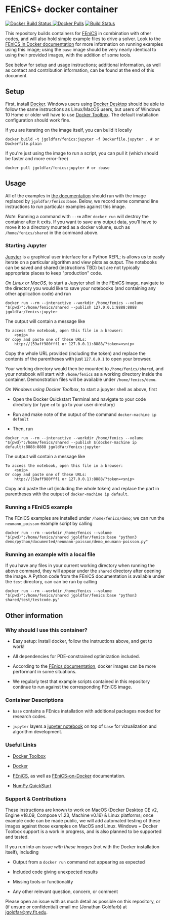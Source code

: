 FEniCS+ docker container
=====

[![Docker Build Status](https://img.shields.io/docker/automated/jgoldfar/fenics.svg) ![Docker Pulls](https://img.shields.io/docker/pulls/jgoldfar/fenics.svg)](https://hub.docker.com/r/jgoldfar/fenics/)
[![Build Status](https://travis-ci.org/jgoldfar/fenics-docker.svg?branch=master)](https://travis-ci.org/jgoldfar/fenics-docker)

This repository builds containers for [FEniCS](https://fenicsproject.org/) in combination with other codes, and will also hold simple example files to drive a solver.
Look to the [FEniCS in Docker documentation](https://fenics.readthedocs.io/projects/containers/en/latest/) for more information on running examples using this image; using the `base` image should be very nearly identical to using their provided images, with the addition of some tools.

See below for setup and usage instructions; additional information, as well as contact and contribution information, can be found at the end of this document.



## Setup

First, install [Docker](https://docs.docker.com/engine/getstarted/step_one/).
Windows users using [Docker Desktop](https://www.docker.com/products/docker-desktop) should be able to follow the same instructions as Linux/MacOS users, but users of Windows 10 Home or older will have to use [Docker Toolbox](https://docs.docker.com/toolbox/toolbox_install_windows/).
The default installation configuration should work fine.

If you are iterating on the image itself, you can build it locally

```shell
docker build -t jgoldfar/fenics:jupyter -f Dockerfile.jupyter . # or Dockerfile.plain
```

If you're just using the image to run a script, you can pull it (which should be faster and more error-free)

```shell
docker pull jgoldfar/fenics:jupyter # or :base
```


## Usage

All of the examples in [the documentation](https://fenics.readthedocs.io/projects/containers/en/latest/) should run with the image replaced by `jgoldfar/fenics:base`.
Below, we record some command line instructions to run particular examples against this image.

*Note*: Running a command with `--rm` after `docker run` will destroy the container after it exits.
If you want to save any output data, you'll have to move it to a directory mounted as a docker volume, such as `/home/fenics/shared` in the command above.

### Starting Jupyter

[Jupyter](http://www.jupyter.org) is a graphical user interface for a Python REPL; is allows us to easily iterate on a particular algorithm and view plots as output.
The notebooks can be saved and shared (instructions TBD) but are not typically appropriate places to keep "production" code.

*On Linux or MacOS*, to start a Jupyter shell in the FEniCS image, navigate to the directory you would like to save your notebooks (and containing any other application code) and run

```shell
docker run --rm --interactive --workdir /home/fenics --volume "$(pwd)":/home/fenics/shared --publish 127.0.0.1:8888:8888 jgoldfar/fenics:jupyter
```

The output will contain a message like

```
To access the notebook, open this file in a browser:
    <snip>
Or copy and paste one of these URLs:
    http://(59aff980fff1 or 127.0.0.1):8888/?token=<snip>
```

Copy the whole URL provided (including the token) and replace the contents of the parentheses with just `127.0.0.1` to open your browser.

Your working directory would then be mounted to `/home/fenics/shared`, and your notebook will start with `/home/fenics` as a working directory inside the container.
Demonstration files will be available under `/home/fenics/demo`.

*On Windows using Docker Toolbox*, to start a jupyter shell as above, first 

- Open the Docker Quickstart Terminal and navigate to your code directory (or type `cd` to go to your user directory)

- Run and make note of the output of the command `docker-machine ip default`

- Then, run

```shell
docker run --rm --interactive --workdir /home/fenics --volume "${pwd}":/home/fenics/shared --publish $(docker-machine ip default):8888:8888 jgoldfar/fenics:jupyter
```

The output will contain a message like

```
To access the notebook, open this file in a browser:
    <snip>
Or copy and paste one of these URLs:
    http://(59aff980fff1 or 127.0.0.1):8888/?token=<snip>
```

Copy and paste the url (including the whole token) and replace the part in parentheses with the output of `docker-machine ip default`.



### Running a FEniCS example

The FEniCS examples are installed under `/home/fenics/demo`; we can run the `neumann_poisson` example script by calling

```shell
docker run --rm --workdir /home/fenics --volume "$(pwd)":/home/fenics/shared jgoldfar/fenics:base "python3 demo/python/documented/neumann-poisson/demo_neumann-poisson.py"
```



### Running an example with a local file

If you have any files in your current working directory when running the above command, they will appear under the `shared` directory after opening the image.
A Python code from the FEniCS documentation is available under the `test` directory, can can be run by calling

```shell
docker run --rm --workdir /home/fenics --volume "$(pwd)":/home/fenics/shared jgoldfar/fenics:base "python3 shared/test/testcode.py"
```

## Other information



### Why should I use this container?

- Easy setup: Install docker, follow the instructions above, and get to work!

- All dependencies for PDE-constrained optimization included.

- According to the [FEnics documentation](https://fenics.readthedocs.io/projects/containers/en/latest/performance.html), docker images can be more performant in some situations.

- We regularly test that example scripts contained in this repository continue to run against the corresponding FEniCS image.

### Container Descriptions

* `base` contains a FEnics installation with additional packages needed for research codes.

* `jupyter` layers a [jupyter notebook](https://www.jupyter.org) on top of `base` for vizualization and algorithm development.

### Useful Links

* [Docker Toolbox](https://docs.docker.com/toolbox/overview/)

* [Docker](https://docs.docker.com/)

* [FEniCS](https://fenicsproject.org/), as well as [FEniCS-on-Docker](https://fenics.readthedocs.io/projects/containers/en/latest) documentation.

* [NumPy QuickStart](https://docs.scipy.org/doc/numpy/user/quickstart.html)



### Support & Contributions

These instructions are known to work on MacOS (Docker Desktop CE v2, Engine v18.09, Compose v1.23, Machine v0.16) & Linux platforms; once example code can be made public, we will add automated testing of these images against those examples on MacOS and Linux.
Windows + Docker Toolbox support is a work in progress, and is also planned to be supported and tested.

If you run into an issue *with these images* (not with the Docker installation itself), including

- Output from a `docker run` command not appearing as expected

- Included code giving unexpected results

- Missing tools or functionality

- Any other relevant question, concern, or comment

Please open an issue with as much detail as possible on this repository, or (if unsure or confidential) email me (Jonathan Goldfarb) at jgoldfar@my.fit.edu.
